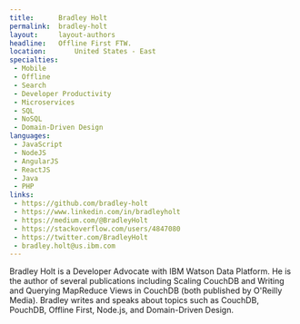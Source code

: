 ```yaml
---
title:      Bradley Holt
permalink:  bradley-holt
layout:     layout-authors
headline:   Offline First FTW.
location:		United States - East
specialties:
 - Mobile
 - Offline
 - Search
 - Developer Productivity
 - Microservices
 - SQL
 - NoSQL
 - Domain-Driven Design
languages:
 - JavaScript
 - NodeJS
 - AngularJS
 - ReactJS
 - Java
 - PHP
links:
 - https://github.com/bradley-holt
 - https://www.linkedin.com/in/bradleyholt
 - https://medium.com/@BradleyHolt
 - https://stackoverflow.com/users/4847080
 - https://twitter.com/BradleyHolt
 - bradley.holt@us.ibm.com
---
```


Bradley Holt is a Developer Advocate with IBM Watson Data Platform. He is the author of several publications including Scaling CouchDB and Writing and Querying MapReduce Views in CouchDB (both published by O'Reilly Media). Bradley writes and speaks about topics such as CouchDB, PouchDB, Offline First, Node.js, and Domain-Driven Design.
